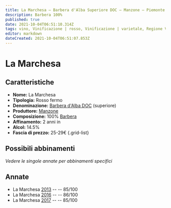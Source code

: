 ```yaml
---
title: La Marchesa – Barbera d'Alba Superiore DOC – Manzone – Piemonte (IT) – 25-29€ – 3★
description: Barbera 100%
published: true
date: 2021-10-04T06:51:10.314Z
tags: vino, Vinificazione | rosso, Vinificazione | varietale, Regione Vino | Piemonte (IT), Valutazioni | 3 stelle, Prezzi | 25-29€, Vitigni | Barbera
editor: markdown
dateCreated: 2021-10-04T06:51:07.853Z
---
```


 # La Marchesa

## Caratteristiche
- **Nome:** La Marchesa
- **Tipologia:** Rosso fermo
- **Denominazione:** [Barbera d'Alba DOC](/denominazioni/Italia/Piemonte/DOC/Barbera-d-Alba) (superiore)
- **Produttore:** [Manzone](/produttori/Italia/Piemonte/Manzone)
- **Composizione:** 100% [Barbera](/vitigni/Italia/bacca-nera/barbera)
- **Affinamento:** 2 anni in
- **Alcol:** 14.5%
- **Fascia di prezzo:** 25-29€
{.grid-list}

## Possibili abbinamenti
*Vedere le singole annate per abbinamenti specifici*

## Annate
- La Marchesa [2013](vini/Italia/Piemonte/Manzone/La-Marchesa/2013) -- <span class="star-3"></span> -- 85/100
- La Marchesa [2016](vini/Italia/Piemonte/Manzone/La-Marchesa/2016) -- <span class="star-3"></span> -- 86/100
- La Marchesa [2017](vini/Italia/Piemonte/Manzone/La-Marchesa/2017) -- <span class="star-3"></span> -- 85/100

